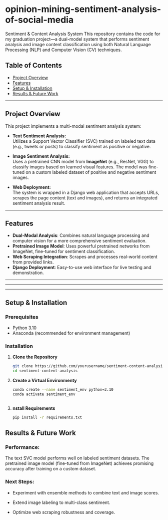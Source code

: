 # opinion-mining-sentiment-analysis-of-social-media
Sentiment &amp; Content Analysis System This repository contains the code for my graduation project—a dual-model system that performs sentiment analysis and image content classification using both Natural Language Processing (NLP) and Computer Vision (CV) techniques.

## Table of Contents

- [Project Overview](#project-overview)
- [Features](#features)
- [Setup & Installation](#setup--installation)
- [Results & Future Work](#results--future-work)

---



## Project Overview

This project implements a multi-modal sentiment analysis system:

- **Text Sentiment Analysis:**  
  Utilizes a Support Vector Classifier (SVC) trained on labeled text data (e.g., tweets or posts) to classify sentiment as positive or negative.

- **Image Sentiment Analysis:**  
  Uses a pretrained CNN model from **ImageNet** (e.g., ResNet, VGG) to classify images based on learned visual features. The model was fine-tuned on a custom labeled dataset of positive and negative sentiment images.

- **Web Deployment:**  
  The system is wrapped in a Django web application that accepts URLs, scrapes the page content (text and images), and returns an integrated sentiment analysis result.

---




## Features

- **Dual-Modal Analysis**: Combines natural language processing and computer vision for a more comprehensive sentiment evaluation.
- **Pretrained Image Model**: Uses powerful pretrained networks from ImageNet, fine-tuned for sentiment classification.
- **Web Scraping Integration**: Scrapes and processes real-world content from provided links.
- **Django Deployment**: Easy-to-use web interface for live testing and demonstration.

---




---


---

## Setup & Installation

### Prerequisites

- Python 3.10
- Anaconda (recommended for environment management)

### Installation

1. **Clone the Repository**
   ```bash
   git clone https://github.com/yourusername/sentiment-content-analysis.git
   cd sentiment-content-analysis

2. **Create a Virtual Environmenty**
   ```bash
   conda create --name sentiment_env python=3.10
   conda activate sentiment_env



3. **nstall Requirements**
   ```bash
   pip install -r requirements.txt


## Results & Future Work
### Performance:
The text SVC model performs well on labeled sentiment datasets. The pretrained image model (fine-tuned from ImageNet) achieves promising accuracy after training on a custom dataset.

### Next Steps:

- Experiment with ensemble methods to combine text and image scores.

- Extend image labeling to multi-class sentiment.

- Optimize web scraping robustness and coverage.
